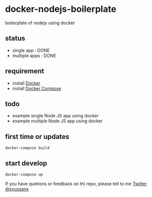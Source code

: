 # docker-nodejs-boilerplate
boilerplate of nodejs using docker

## status
- single app : DONE
- multiple apps : DONE

## requirement
- install [Docker](https://docs.docker.com/engine/installation/)
- install [Docker Compose](https://docs.docker.com/compose/install/)

## todo
- example single Node JS app using docker
- example multiple Node JS app using docker

## first time or updates
```
docker-compose build
```

## start develop
```
docker-compose up
```

If you have quetions or feedback on thi repo, please tell to me [Twitter @xyussanx](https://twitter.com/xyussanx)
